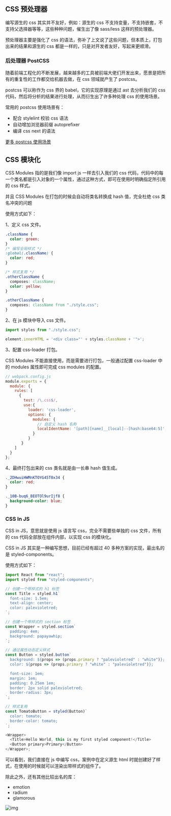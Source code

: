 ## CSS 预处理器

编写源生的 css 其实并不友好，例如：源生的 css 不支持变量，不支持嵌套，不支持父选择器等等，这些种种问题，催生出了像 sass/less 这样的预处理器。

预处理器主要是强化了 css 的语法，弥补了上文说了这些问题，但本质上，打包出来的结果和源生的 css 都是一样的，只是对开发者友好，写起来更顺滑。

### 后处理器 PostCSS

随着前端工程化的不断发展，越来越多的工具被前端大佬们开发出来，愿景是把所有的重复性的工作都交给机器去做，在 css 领域就产生了 postcss。

postcss 可以称作为 css 界的 babel，它的实现原理是通过 ast 去分析我们的 css 代码，然后将分析的结果进行处理，从而衍生出了许多种处理 css 的使用场景。

常用的 postcss 使用场景有：

- 配合 stylelint 校验 css 语法
- 自动增加浏览器前缀 autoprefixer
- 编译 css next 的语法

[更多 postcss 使用场景](https://link.zhihu.com/?target=https%3A//github.com/postcss/postcss/blob/master/README-cn.md)

## CSS 模块化

CSS Modules 指的是我们像 import js 一样去引入我们的 css 代码，代码中的每一个类名都是引入对象的一个属性，通过这种方式，即可在使用时明确指定所引用的 css 样式。

并且 CSS Modules 在打包的时候会自动将类名转换成 hash 值，完全杜绝 css 类名冲突的问题

使用方式如下：

1、定义 css 文件。

```css
.className {
  color: green;
}
/* 编写全局样式 */
:global(.className) {
  color: red;
}

/* 样式复用 */
.otherClassName {
  composes: className;
  color: yellow;
}

.otherClassName {
  composes: className from "./style.css";
}
```

2、在 js 模块中导入 css 文件。

```js
import styles from "./style.css";

element.innerHTML = '<div class="' + styles.className + '">';
```

3、配置 css-loader 打包。

CSS Modules 不能直接使用，而是需要进行打包，一般通过配置 css-loader 中的 modules 属性即可完成 css modules 的配置。

```js
// webpack.config.js
module.exports = {
  module: {
    rules: [
      {
        test: /\.css$/,
        use:{
          loader: 'css-loader',
          options: {
            modules: {
              // 自定义 hash 名称
              localIdentName: '[path][name]__[local]--[hash:base64:5]',
            }
          }
       }
    ]
  }
};
```

4、最终打包出来的 css 类名就是由一长串 hash 值生成。

```css
._2DHwuiHWMnKTOYG45T0x34 {
  color: red;
}

._10B-buq6_BEOTOl9urIjf8 {
  background-color: blue;
}
```

### CSS In JS

CSS in JS，意思就是使用 js 语言写 css，完全不需要些单独的 css 文件，所有的 css 代码全部放在组件内部，以实现 css 的模块化。

CSS in JS 其实是一种编写思想，目前已经有超过 40 多种方案的实现，最出名的是 styled-components。

使用方式如下：

```js
import React from "react";
import styled from "styled-components";

// 创建一个带样式的 h1 标签
const Title = styled.h1`
  font-size: 1.5em;
  text-align: center;
  color: palevioletred;
`;

// 创建一个带样式的 section 标签
const Wrapper = styled.section`
  padding: 4em;
  background: papayawhip;
`;

// 通过属性动态定义样式
const Button = styled.button`
  background: ${props => (props.primary ? "palevioletred" : "white")};
  color: ${props => (props.primary ? "white" : "palevioletred")};

  font-size: 1em;
  margin: 1em;
  padding: 0.25em 1em;
  border: 2px solid palevioletred;
  border-radius: 3px;
`;

// 样式复用
const TomatoButton = styled(Button)`
  color: tomato;
  border-color: tomato;
`;

<Wrapper>
  <Title>Hello World, this is my first styled component!</Title>
  <Button primary>Primary</Button>
</Wrapper>;
```

可以看到，我们直接在 js 中编写 css，案例中在定义源生 html 时就创建好了样式，在使用的时候就可以渲染出带样式的组件了。

除此之外，还有其他比较出名的库：

- emotion
- radium
- glamorous

![img](https://pic4.zhimg.com/80/v2-0c8a8007eae08838730306aa8e03c677_1440w.jpg)

